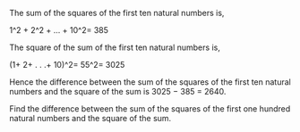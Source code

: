 The sum of the squares of the first ten natural numbers is,

1^2 + 2^2 + ... + 10^2= 385

The square of the sum of the first ten natural numbers is,

(1+ 2+ . . .+ 10)^2= 55^2= 3025

Hence the difference between the sum of the squares of the first ten natural numbers and the square of the sum is
3025 − 385 = 2640.

Find the difference between the sum of the squares of the first one hundred natural numbers and the square of the sum.